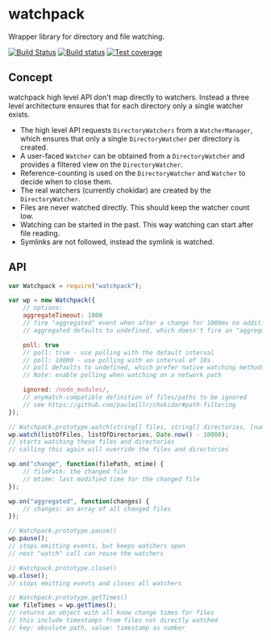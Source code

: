 # watchpack

Wrapper library for directory and file watching.

[![Build Status](https://travis-ci.org/webpack/watchpack.svg?branch=master)](https://travis-ci.org/webpack/watchpack) [![Build status](https://ci.appveyor.com/api/projects/status/e5u2qvmugtv0r647/branch/master?svg=true)](https://ci.appveyor.com/project/sokra/watchpack/branch/master) [![Test coverage][coveralls-image]][coveralls-url]

## Concept

watchpack high level API don't map directly to watchers. Instead a three level architecture ensures that for each directory only a single watcher exists.

* The high level API requests `DirectoryWatchers` from a `WatcherManager`, which ensures that only a single `DirectoryWatcher` per directory is created.
* A user-faced `Watcher` can be obtained from a `DirectoryWatcher` and provides a filtered view on the `DirectoryWatcher`.
* Reference-counting is used on the `DirectoryWatcher` and `Watcher` to decide when to close them.
* The real watchers (currently chokidar) are created by the `DirectoryWatcher`.
* Files are never watched directly. This should keep the watcher count low.
* Watching can be started in the past. This way watching can start after file reading.
* Symlinks are not followed, instead the symlink is watched.

## API

``` javascript
var Watchpack = require("watchpack");

var wp = new Watchpack({
	// options:
	aggregateTimeout: 1000
	// fire "aggregated" event when after a change for 1000ms no additional change occurred
	// aggregated defaults to undefined, which doesn't fire an "aggregated" event

	poll: true
	// poll: true - use polling with the default interval
	// poll: 10000 - use polling with an interval of 10s
	// poll defaults to undefined, which prefer native watching methods
	// Note: enable polling when watching on a network path

	ignored: /node_modules/,
	// anymatch-compatible definition of files/paths to be ignored
	// see https://github.com/paulmillr/chokidar#path-filtering
});

// Watchpack.prototype.watch(string[] files, string[] directories, [number startTime])
wp.watch(listOfFiles, listOfDirectories, Date.now() - 10000);
// starts watching these files and directories
// calling this again will override the files and directories

wp.on("change", function(filePath, mtime) {
	// filePath: the changed file
	// mtime: last modified time for the changed file
});

wp.on("aggregated", function(changes) {
	// changes: an array of all changed files
});

// Watchpack.prototype.pause()
wp.pause();
// stops emitting events, but keeps watchers open
// next "watch" call can reuse the watchers

// Watchpack.prototype.close()
wp.close();
// stops emitting events and closes all watchers

// Watchpack.prototype.getTimes()
var fileTimes = wp.getTimes();
// returns an object with all know change times for files
// this include timestamps from files not directly watched
// key: absolute path, value: timestamp as number
```

[coveralls-url]: https://coveralls.io/r/webpack/watchpack/
[coveralls-image]: https://img.shields.io/coveralls/webpack/watchpack.svg
